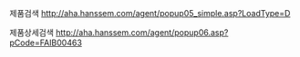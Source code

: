 
제품검색
http://aha.hanssem.com/agent/popup05_simple.asp?LoadType=D

제품상세검색
http://aha.hanssem.com/agent/popup06.asp?pCode=FAIB00463

